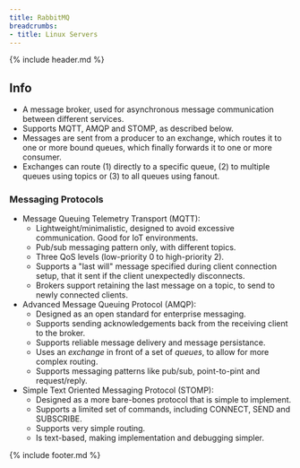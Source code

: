 ```yaml
---
title: RabbitMQ
breadcrumbs:
- title: Linux Servers
---
```

{% include header.md %}

## Info

- A message broker, used for asynchronous message communication between different services.
- Supports MQTT, AMQP and STOMP, as described below.
- Messages are sent from a producer to an exchange, which routes it to one or more bound queues, which finally forwards it to one or more consumer.
- Exchanges can route (1) directly to a specific queue, (2) to multiple queues using topics or (3) to all queues using fanout.

### Messaging Protocols

- Message Queuing Telemetry Transport (MQTT):
    - Lightweight/minimalistic, designed to avoid excessive communication. Good for IoT environments.
    - Pub/sub messaging pattern only, with different topics.
    - Three QoS levels (low-priority 0 to high-priority 2).
    - Supports a "last will" message specified during client connection setup, that it sent if the client unexpectedly disconnects.
    - Brokers support retaining the last message on a topic, to send to newly connected clients.
- Advanced Message Queuing Protocol (AMQP):
    - Designed as an open standard for enterprise messaging.
    - Supports sending acknowledgements back from the receiving client to the broker.
    - Supports reliable message delivery and message persistance.
    - Uses an _exchange_ in front of a set of _queues_, to allow for more complex routing.
    - Supports messaging patterns like pub/sub, point-to-pint and request/reply.
- Simple Text Oriented Messaging Protocol (STOMP):
    - Designed as a more bare-bones protocol that is simple to implement.
    - Supports a limited set of commands, including CONNECT, SEND and SUBSCRIBE.
    - Supports very simple routing.
    - Is text-based, making implementation and debugging simpler.

{% include footer.md %}
